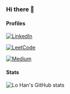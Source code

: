### Hi there 👋

#### Profiles

[![LinkedIn](https://img.shields.io/badge/LinkedIn-0077B5?style=for-the-badge&logo=linkedin&logoColor=white)](https://www.linkedin.com/in/lo-han/)

[![LeetCode](https://img.shields.io/badge/LeetCode-000000?style=for-the-badge&logo=LeetCode&logoColor=#d16c06)](https://leetcode.com/profile/account/)

[![Medium](https://img.shields.io/badge/Medium-12100E?style=for-the-badge&logo=medium&logoColor=white)](https://medium.com/@lo_han)

#### Stats

![Lo Han's GitHub stats](https://github-readme-stats.vercel.app/api?username=lo-han&show_icons=true&theme=dark)
